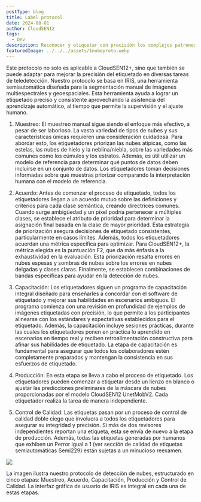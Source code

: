 ```yaml
---
postType: blog
title: Label protocol
date: 2024-08-01
author: CloudSEN12
tags:
  - Dev
description: Reconocer y etiquetar con precisión los complejos patrones de nubes requiere conocimientos especializados. Para lograr la máxima precisión de etiquetado en CloudSEN12+, hemos diseñado meticulosamente un protocolo integral de cinco pasos que aborda eficazmente los desafíos únicos que plantea el etiquetado de nubes.
featuredImage: ../../../assets/1nubeproto.webp
---
```



Este protocolo no solo es aplicable a CloudSEN12+, sino que también se puede adaptar para mejorar la precisión del etiquetado en diversas tareas de teledetección. Nuestro protocolo se basa en IRIS, una herramienta semiautomática diseñada para la segmentación manual de imágenes multiespectrales y geoespaciales. Esta herramienta ayuda a lograr un etiquetado preciso y consistente aprovechando la asistencia del aprendizaje automático, al tiempo que permite la supervisión y el ajuste humano.

1. Muestreo: El muestreo manual sigue siendo el enfoque más efectivo, a pesar de ser laborioso. La vasta variedad de tipos de nubes y sus características únicas requieren una consideración cuidadosa. Para abordar esto, los etiquetadores priorizan las nubes atípicas, como las estelas, las nubes de hielo y la neblina/niebla, sobre las variedades más comunes como los cúmulos y los estratos. Además, es útil utilizar un modelo de referencia para determinar qué puntos de datos deben incluirse en un conjunto de datos. Los etiquetadores toman decisiones informadas sobre qué muestras priorizar comparando la interpretación humana con el modelo de referencia.

2. Acuerdo: Antes de comenzar el proceso de etiquetado, todos los etiquetadores llegan a un acuerdo mutuo sobre las definiciones y criterios para cada clase semántica, creando directrices comunes. Cuando surge ambigüedad y un píxel podría pertenecer a múltiples clases, se establece el atributo de prioridad para determinar la asignación final basada en la clase de mayor prioridad. Esta estrategia de priorización asegura decisiones de etiquetado consistentes, particularmente en casos límites. Además, todos los etiquetadores acuerdan una métrica específica para optimizar. Para CloudSEN12+, la métrica elegida es la puntuación F2, que da más énfasis a la exhaustividad en la evaluación. Esta priorización resalta errores en nubes espesas y sombras de nubes sobre los errores en nubes delgadas y clases claras. Finalmente, se establecen combinaciones de bandas específicas para ayudar en la detección de nubes.

3. Capacitación: Los etiquetadores siguen un programa de capacitación integral diseñado para enseñarles a concordar con el software de etiquetado y mejorar sus habilidades en escenarios ambiguos. El programa comienza con una revisión en profundidad de ejemplos de imágenes etiquetadas con precisión, lo que permite a los participantes alinearse con los estándares y expectativas establecidos para el etiquetado. Además, la capacitación incluye sesiones prácticas, durante las cuales los etiquetadores ponen en práctica lo aprendido en escenarios en tiempo real y reciben retroalimentación constructiva para afinar sus habilidades de etiquetado. La etapa de capacitación es fundamental para asegurar que todos los colaboradores estén completamente preparados y mantengan la consistencia en sus esfuerzos de etiquetado.

4. Producción: En esta etapa se lleva a cabo el proceso de etiquetado. Los etiquetadores pueden comenzar a etiquetar desde un lienzo en blanco o ajustar las predicciones preliminares de la máscara de nubes proporcionadas por el modelo CloudSEN12 UnetMobV2. Cada etiquetador realiza la tarea de manera independiente.

5. Control de Calidad: Las etiquetas pasan por un proceso de control de calidad doble ciego que involucra a todos los etiquetadores para asegurar su integridad y precisión. Si más de dos revisores independientes reportan una etiqueta, esta se envía de nuevo a la etapa de producción. Además, todas las etiquetas generadas por humanos que exhiben un Perror igual a 1 (ver sección de calidad de etiquetas semiautomáticas Semi229) están sujetas a un minucioso reexamen.

![](../../../assets/fig_blog_01.png)

La imagen ilustra nuestro protocolo de detección de nubes, estructurado en cinco etapas: Muestreo, Acuerdo, Capacitación, Producción y Control de Calidad. La interfaz gráfica de usuario de IRIS es integral en cada una de estas etapas.